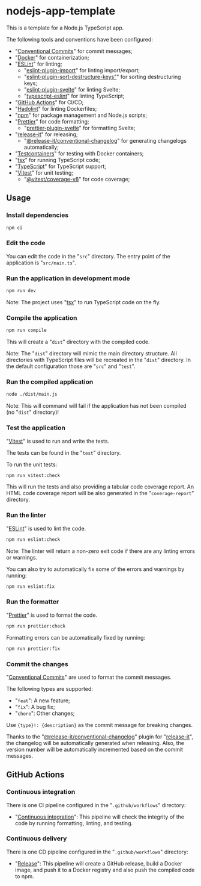 # nodejs-app-template

This is a template for a Node.js TypeScript app.

The following tools and conventions have been configured:

- "[Conventional Commits](https://www.conventionalcommits.org/)" for commit messages;
- "[Docker](https://www.docker.com/)" for containerization;
- "[ESLint](https://www.npmjs.com/package/eslint)" for linting;
  - "[eslint-plugin-import](https://www.npmjs.com/package/eslint-plugin-import)" for linting import/export;
  - "[eslint-plugin-sort-destructure-keys"](https://www.npmjs.com/package/eslint-plugin-sort-destructure-keys)" for sorting destructuring keys;
  - "[eslint-plugin-svelte](https://www.npmjs.com/package/eslint-plugin-svelte)" for linting Svelte;
  - "[typescript-eslint](https://www.npmjs.com/package/@typescript-eslint/eslint-plugin)" for linting TypeScript;
- "[GitHub Actions](https://docs.github.com/en/actions)" for CI/CD;
- "[Hadolint](https://github.com/hadolint/hadolint)" for linting Dockerfiles;
- "[npm](https://www.npmjs.com/)" for package management and Node.js scripts;
- "[Prettier](https://www.npmjs.com/package/prettier)" for code formatting;
  - "[prettier-plugin-svelte](https://www.npmjs.com/package/prettier-plugin-svelte)" for formatting Svelte;
- "[release-it](https://www.npmjs.com/package/release-it)" for releasing;
  - "[@release-it/conventional-changelog](https://www.npmjs.com/package/@release-it/conventional-changelog)" for generating changelogs automatically;
- "[Testcontainers](https://www.npmjs.com/package/testcontainers)" for testing with Docker containers;
- "[tsx](https://www.npmjs.com/package/tsx)" for running TypeScript code;
- "[TypeScript](https://www.npmjs.com/package/typescript)" for TypeScript support;
- "[Vitest](https://www.npmjs.com/package/vitest)" for unit testing;
  - "[@vitest/coverage-v8](https://www.npmjs.com/package/@vitest/coverage-v8)" for code coverage;

## Usage

### Install dependencies

```bash
npm ci
```

### Edit the code

You can edit the code in the "`src`" directory.
The entry point of the application is "`src/main.ts`".

### Run the application in development mode

```bash
npm run dev
```

Note: The project uses "[tsx](https://www.npmjs.com/package/tsx)" to run TypeScript code on the fly.

### Compile the application

```bash
npm run compile
```

This will create a "`dist`" directory with the compiled code.

Note: The "`dist`" directory will mimic the main directory structure. All directories with TypeScript files will be recreated in the "`dist`" directory. In the default configuration those are "`src`" and "`test`".

### Run the compiled application

```bash
node ./dist/main.js
```

Note: This will command will fail if the application has not been compiled (no "`dist`" directory)!

### Test the application

"[Vitest](https://www.npmjs.com/package/vitest)" is used to run and write the tests.

The tests can be found in the "`test`" directory.

To run the unit tests:

```bash
npm run vitest:check
```

This will run the tests and also providing a tabular code coverage report.
An HTML code coverage report will be also generated in the "`coverage-report`" directory.

### Run the linter

"[ESLint](https://www.npmjs.com/package/eslint)" is used to lint the code.

```bash
npm run eslint:check
```

Note: The linter will return a non-zero exit code if there are any linting errors or warnings.

You can also try to automatically fix some of the errors and warnings by running:

```bash
npm run eslint:fix
```

### Run the formatter

"[Prettier](https://www.npmjs.com/package/prettier)" is used to format the code.

```bash
npm run prettier:check
```

Formatting errors can be automatically fixed by running:

```bash
npm run prettier:fix
```

### Commit the changes

"[Conventional Commits](https://www.conventionalcommits.org/)" are used to format the commit messages.

The following types are supported:

- "`feat`": A new feature;
- "`fix`": A bug fix;
- "`chore`": Other changes;

Use `{type}!: {description}` as the commit message for breaking changes.

Thanks to the "[@release-it/conventional-changelog](https://www.npmjs.com/package/@release-it/conventional-changelog)" plugin for "[release-it](https://www.npmjs.com/package/release-it)", the changelog will be automatically generated when releasing. Also, the version number will be automatically incremented based on the commit messages.

## GitHub Actions

### Continuous integration

There is one CI pipeline configured in the "`.github/workflows`" directory:

- "[Continuous integration](.github/workflows/continuous_integration.yaml)": This pipeline will check the integrity of the code by running formatting, linting, and testing.

### Continuous delivery

There is one CD pipeline configured in the "`.github/workflows`" directory:

- "[Release](.github/workflows/release.yaml)": This pipeline will create a GitHub release, build a Docker image, and push it to a Docker registry and also push the compiled code to npm.
